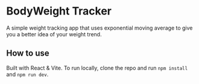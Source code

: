 # BodyWeight Tracker 
A simple weight tracking app that uses exponential moving average to give you a better idea of your weight trend.

## How to use
Built with React & Vite. To run locally, clone the repo and run `npm install` and `npm run dev`.


